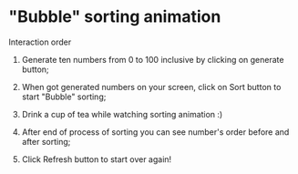 # "Bubble" sorting animation
  
  Interaction order

1. Generate ten numbers from 0 to 100 inclusive by clicking on generate button;

2. When got generated numbers on your screen, click on Sort button to start "Bubble" sorting;

3. Drink a cup of tea while watching sorting animation :)

4. After end of process of sorting you can see number's order before and after sorting;

5. Click Refresh button to start over again!
